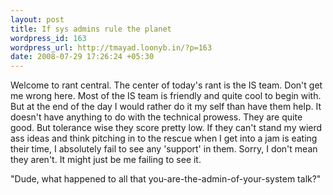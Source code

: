 ```yaml
--- 
layout: post
title: If sys admins rule the planet
wordpress_id: 163
wordpress_url: http://tmayad.loonyb.in/?p=163
date: 2008-07-29 17:26:24 +05:30
---
```

Welcome to rant central. The center of today's rant is the IS team. Don't get me wrong here. Most of the IS team is friendly and quite cool to begin with. But at the end of the day I would rather do it my self than have them help. It doesn't have anything to do with the technical prowess. They are quite good. But tolerance wise they score pretty low. If they can't stand my wierd ass ideas and think pitching in to the rescue when I get into a jam is eating their time, I absolutely fail to see any 'support' in them. Sorry, I don't mean they aren't. It might just be me failing to see it.

"Dude, what happened to all that you-are-the-admin-of-your-system talk?"
